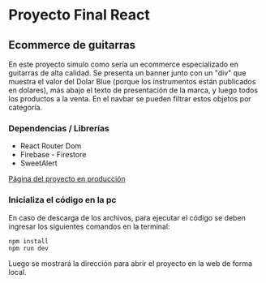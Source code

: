 # Proyecto Final React

## Ecommerce de guitarras

En este proyecto simulo como sería un ecommerce especializado en guitarras de alta calidad. Se presenta un banner junto con un "div" que muestra el valor del Dolar Blue (porque los instrumentos están publicados en dolares), más abajo el texto de presentación de la marca, y luego todos los productos a la venta. En el navbar se pueden filtrar estos objetos por categoría.

### Dependencias / Librerías
- React Router Dom
- Firebase - Firestore
- SweetAlert

[Página del proyecto en producción](https://star-guitars-frodriguez-coder.netlify.app/)

### Inicializa el código en la pc
En caso de descarga de los archivos, para ejecutar el código se deben ingresar los siguientes comandos en la terminal:
```
npm install
npm run dev
```
Luego se mostrará la dirección para abrir el proyecto en la web de forma local.